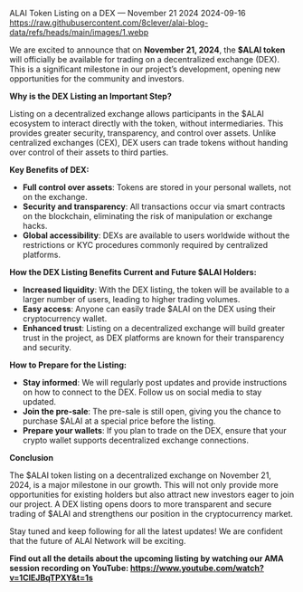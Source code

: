 ALAI Token Listing on a DEX — November 21 2024
2024-09-16
https://raw.githubusercontent.com/8clever/alai-blog-data/refs/heads/main/images/1.webp

We are excited to announce that on **November 21, 2024**, the **$ALAI token** will officially be available for trading on a decentralized exchange (DEX). This is a significant milestone in our project’s development, opening new opportunities for the community and investors.

**Why is the DEX Listing an Important Step?**

Listing on a decentralized exchange allows participants in the $ALAI ecosystem to interact directly with the token, without intermediaries. This provides greater security, transparency, and control over assets. Unlike centralized exchanges (CEX), DEX users can trade tokens without handing over control of their assets to third parties.

**Key Benefits of DEX:**

- **Full control over assets**: Tokens are stored in your personal wallets, not on the exchange.
- **Security and transparency**: All transactions occur via smart contracts on the blockchain, eliminating the risk of manipulation or exchange hacks.
- **Global accessibility**: DEXs are available to users worldwide without the restrictions or KYC procedures commonly required by centralized platforms.

**How the DEX Listing Benefits Current and Future $ALAI Holders:**

- **Increased liquidity**: With the DEX listing, the token will be available to a larger number of users, leading to higher trading volumes.
- **Easy access**: Anyone can easily trade $ALAI on the DEX using their cryptocurrency wallet.
- **Enhanced trust**: Listing on a decentralized exchange will build greater trust in the project, as DEX platforms are known for their transparency and security.

**How to Prepare for the Listing:**

- **Stay informed**: We will regularly post updates and provide instructions on how to connect to the DEX. Follow us on social media to stay updated.
- **Join the pre-sale**: The pre-sale is still open, giving you the chance to purchase $ALAI at a special price before the listing.
- **Prepare your wallets**: If you plan to trade on the DEX, ensure that your crypto wallet supports decentralized exchange connections.

**Conclusion**

The $ALAI token listing on a decentralized exchange on November 21, 2024, is a major milestone in our growth. This will not only provide more opportunities for existing holders but also attract new investors eager to join our project. A DEX listing opens doors to more transparent and secure trading of $ALAI and strengthens our position in the cryptocurrency market.

Stay tuned and keep following for all the latest updates! We are confident that the future of ALAI Network will be exciting.

**Find out all the details about the upcoming listing by watching our AMA session recording on YouTube: <https://www.youtube.com/watch?v=1ClEJBqTPXY&t=1s>** 
